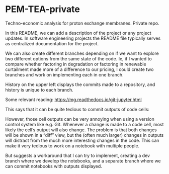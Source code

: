 # PEM-TEA-private
Techno-economic analysis for proton exchange membranes. Private repo. 

In this README, we can add a description of the project or any project updates. In software engineering projects the README file typically serves as centralized documentation for the project. 

We can also create different branches depending on if we want to explore two different options from the same state of the code. Ie, if I wanted to compare whether factoring in degradation or factoring in renewable curtailment made more of a difference to our pricing, I could create two branches and work on implementing each in one branch.  

History on the upper left displays the commits made to a repository, and history is unique to each branch. 

Some relevant reading:
https://mg.readthedocs.io/git-jupyter.html

This says that it can be quite tedious to commit outputs of code cells:

However, those cell outputs can be very annoying when using a version control system like e.g. Git. Whenever a change is made to a code cell, most likely the cell’s output will also change. The problem is that both changes will be shown in a “diff” view, but the (often much larger) changes in outputs will distract from the much more interesting changes in the code. This can make it very tedious to work on a notebook with multiple people.

But suggests a workaround that I can try to implement, creating a dev branch where we develop the notebooks, and a separate branch where we can commit notebooks with outputs displayed. 
